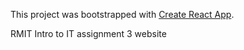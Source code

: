 This project was bootstrapped with [Create React App](https://github.com/facebook/create-react-app).

RMIT Intro to IT assignment 3 website
